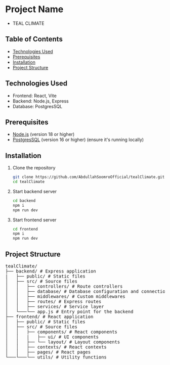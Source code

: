 # Project Name

- TEAL CLIMATE

## Table of Contents

- [Technologies Used](#technologies-used)
- [Prerequisites](#prerequisites)
- [Installation](#installation)
- [Project Structure](#project-structure)

## Technologies Used

- Frontend: React, Vite
- Backend: Node.js, Express
- Database: PostgresSQL

## Prerequisites

- [Node.js](https://nodejs.org/) (version 18 or higher)
- [PostgresSQL](https://www.postgresql.org/download/) (version 16 or higher) (ensure it's running locally)

## Installation

1. Clone the repository

   ```bash
   git clone https://github.com/AbdullahSoomroOfficial/tealClimate.git
   cd tealClimate
   ```

2. Start backend server

   ```bash
   cd backend
   npm i
   npm run dev
   ```

3. Start frontend server
   ```bash
   cd frontend
   npm i
   npm run dev
   ```

## Project Structure

<pre>
tealClimate/
├── backend/ # Express application
|   ├── public/ # Static files
│   ├── src/ # Source files
│   │   ├── controllers/ # Route controllers
│   │   ├── database/ # Database configuration and connection
│   │   ├── middlewares/ # Custom middlewares
│   │   ├── routes/ # Express routes
│   │   ├── services/ # Service layer
│   └───└── app.js # Entry point for the backend
├── frontend/ # React application
│   ├── public/ # Static files
│   ├── src/ # Source files
│   │   ├── components/ # React components
│   │   |   ├── ui/ # UI components
│   │   ├── └── layout/ # Layout components
│   │   ├── contexts/ # React contexts
│   │   ├── pages/ # React pages
└───└───└── utils/ # Utility functions
</pre>
